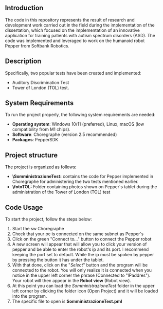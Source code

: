 ## **Introduction**

The code in this repository represents the result of research and development work carried out in the field during the implementation of the dissertation, which focused on the implementation of an innovative application for training patients with autism spectrum disorders (ASD). The code was implemented and leveraged to work on the humanoid robot Pepper from Softbank Robotics.


 ## **Description**

Specifically, two popular tests have been created and implemented:

- Auditory Discrimination Test
- Tower of London (TOL) test.


## **System Requirements**

To run the project properly, the following system requirements are needed:

- **Operating system**: Windows 10/11 (preferred), Linux, macOS (low compatibility from M1 chips).
- **Software**: Choregraphe (version 2.5 recommended)
- **Packages**: PepperSDK



## **Project structure**
The project is organized as follows:

- **\SomministrazioneTest:** contains the code for Pepper implemented in Choregraphe for administering the two tests mentioned earlier.
- **\fotoTOL:** Folder containing photos shown on Pepper's tablet during the administration of the Tower of London (TOL) test



## **Code Usage**
To start the project, follow the steps below:

1. Start the sw Choregraphe
2. Check that your pc is connected on the same subnet as Pepper's
3. Click on the green "Connect to..." button to connect the Pepper robot
4. A new screen will appear that will allow you to click your version of pepper and be able to enter the robot's ip and its port. I recommend keeping the port set to default. While the ip must be spoken by pepper by pressing the button it has under the tablet. 
5. With that done, click on the "*Select*" button and the program will be connected to the robot. You will only realize it is connected when you notice in the upper left corner the phrase (Connected to "IPaddres"). Your robot will then appear in the **Robot view** (Robot view).
6. At this point you can load the *SomministrazioneTest* folder in the upper left corner by clicking the folder icon (Open Project) and it will be loaded into the program.
7. The specific file to open is **SomministrazioneTest.pml**

